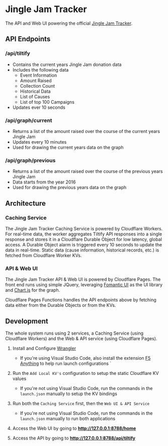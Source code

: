 # Jingle Jam Tracker # 
The API and Web UI powering the official [Jingle Jam Tracker](https://www.jinglejam.co.uk/tracker).

## API Endpoints

### **/api/tiltify**
- Contains the current years Jingle Jam donation data
- Includes the following data
    - Event Information
    - Amount Raised
    - Collection Count
    - Historical Data
    - List of Causes
    - List of top 100 Campaigns
- Updates ever 10 seconds

### **/api/graph/current**
- Returns a list of the amount raised over the course of the current years Jingle Jam
- Updates every 10 minutes
- Used for drawing the current years data on the graph

### **/api/graph/previous**
- Returns a list of the amount raised over the course of the previous years Jingle Jam
- Data starts from the year 2016
- Used for drawing the previous years data on the graph


## Architecture

### Caching Service
The Jingle Jam Tracker Caching Service is powered by Cloudflare Workers. For real-time data, the worker aggregates Tiltify API responses into a single response and stores it in a Cloudflare Durable Object for low latency, global access. A Durable Object alarm is triggered every 10 seconds to update the data in real-time. Static data (cause information, historical records, etc.) is fetched from Cloudflare Worker KVs.

### API & Web UI
The Jingle Jam Tracker API & Web UI is powered by Cloudflare Pages. The front end runs using simple JQuery, leveraging [Fomantic UI](https://fomantic-ui.com/) as the UI library and [Chart.js](https://www.chartjs.org/) for the graph.

Cloudflare Pages Functions handles the API endpoints above by fetching data either from the Durable Objects or from the KVs.


## Development
The whole system runs using 2 services, a Caching Service (using Cloudflare Workers) and the Web & API service (using Cloudflare Pages).

1. Install and Configure [Wrangler](https://developers.cloudflare.com/workers/wrangler/)
    - If you're using Visual Studio Code, also install the extension [F5 Anything](https://marketplace.visualstudio.com/items?itemName=discretegames.f5anything) to help run launch configurations
`
2. Run the `Add Local KV's` configuration to setup the static Cloudflare KV values
    - If you're not using Visual Studio Code, run the commands in the `launch.json` manually to setup the KV bindings

3. Run both the `Caching Service` first, then the `Web UI & API Service`
    - If you're not using Visual Studio Code, run the commands in the `launch.json` manually to run both applications

4. Access the Web UI by going to **http://127.0.0.1:8788/home**
5. Access the API by going to **http://127.0.0.1:8788/api/tiltify**
